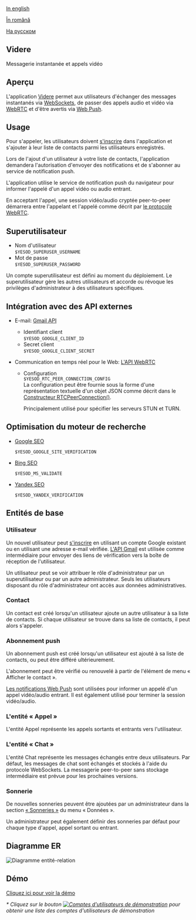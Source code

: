
[In english](https://github.com/ciukstar/videre/blob/master/README.md)  

[În română](https://github.com/ciukstar/videre/blob/master/README.ro.md)  

[На русском](https://github.com/ciukstar/videre/blob/master/README.ru.md)

## Videre
Messagerie instantanée et appels vidéo

## Aperçu
L'application [Videre](https://viderefr-2pg7fq7tgq-de.a.run.app) permet aux utilisateurs d'échanger des messages instantanés via [WebSockets](https://developer.mozilla.org/fr/docs/Web/API/WebSockets_API), de passer des appels audio et vidéo via [WebRTC](https://developer.mozilla.org/fr/docs/Web/API/WebRTC_API) et d'être avertis via [Web Push](https://developer.mozilla.org/fr/docs/Web/API/Push_API).

## Usage
Pour s'appeler, les utilisateurs doivent [s'inscrire](https://viderefr-2pg7fq7tgq-de.a.run.app/auth/login) dans l'application et s'ajouter à leur liste de contacts parmi les utilisateurs enregistrés.

Lors de l'ajout d'un utilisateur à votre liste de contacts, l'application demandera l'autorisation d'envoyer des notifications et de s'abonner au service de notification push.

L'application utilise le service de notification push du navigateur pour informer l'appelé d'un appel vidéo ou audio entrant.

En acceptant l'appel, une session vidéo/audio cryptée peer-to-peer démarrera entre l'appelant et l'appelé comme décrit par [le protocole WebRTC](https://www.w3.org/TR/webrtc/).

## Superutilisateur

* Nom d'utilisateur  
  ```$YESOD_SUPERUSER_USERNAME```
* Mot de passe  
  ```$YESOD_SUPERUSER_PASSWORD```
  
Un compte superutilisateur est défini au moment du déploiement. Le superutilisateur gère les autres utilisateurs et accorde ou révoque les privilèges d'administrateur à des utilisateurs spécifiques.

## Intégration avec des API externes

* E-mail: [Gmail API](https://developers.google.com/gmail/api/guides?hl=fr)  

  * Identifiant client  
    ```$YESOD_GOOGLE_CLIENT_ID```
  * Secret client  
    ```$YESOD_GOOGLE_CLIENT_SECRET```
	
* Communication en temps réel pour le Web: [L'API WebRTC](https://developer.mozilla.org/fr/docs/Web/API/WebRTC_API)

  * Configuration  
    ```$YESOD_RTC_PEER_CONNECTION_CONFIG```  
    La configuration peut être fournie sous la forme d'une représentation textuelle d'un objet JSON comme décrit dans le [Constructeur RTCPeerConnection()](https://developer.mozilla.org/fr/docs/Web/API/RTCPeerConnection/RTCPeerConnection).  

    Principalement utilisé pour spécifier les serveurs STUN et TURN.

## Optimisation du moteur de recherche

* [Google SEO](https://search.google.com/search-console)

  ```$YESOD_GOOGLE_SITE_VERIFICATION```
  
* [Bing SEO](https://www.bing.com/webmasters)

  ```$YESOD_MS_VALIDATE```
  
* [Yandex SEO](https://webmaster.yandex.com/welcome)

  ```$YESOD_YANDEX_VERIFICATION```

## Entités de base

### Utilisateur
Un nouvel utilisateur peut [s'inscrire](https://viderefr-2pg7fq7tgq-de.a.run.app/auth/login) en utilisant un compte Google existant ou en utilisant une adresse e-mail vérifiée. [L'API Gmail](https://developers.google.com/gmail/api/guides?hl=fr) est utilisée comme intermédiaire pour envoyer des liens de vérification vers la boîte de réception de l'utilisateur.

Un utilisateur peut se voir attribuer le rôle d'administrateur par un superutilisateur ou par un autre administrateur. Seuls les utilisateurs disposant du rôle d'administrateur ont accès aux données administratives.

### Contact
Un contact est créé lorsqu'un utilisateur ajoute un autre utilisateur à sa liste de contacts. Si chaque utilisateur se trouve dans sa liste de contacts, il peut alors s'appeler.

### Abonnement push
Un abonnement push est créé lorsqu'un utilisateur est ajouté à sa liste de contacts, ou peut être différé ultérieurement.

L'abonnement peut être vérifié ou renouvelé à partir de l'élément de menu « Afficher le contact ».

[Les notifications Web Push](https://developer.mozilla.org/fr/docs/Web/API/Push_API) sont utilisées pour informer un appelé d'un appel vidéo/audio entrant. Il est également utilisé pour terminer la session vidéo/audio.

### L'entité « Appel »
L'entité Appel représente les appels sortants et entrants vers l'utilisateur.

### L'entité « Chat »
L'entité Chat représente les messages échangés entre deux utilisateurs. Par défaut, les messages de chat sont échangés et stockés à l'aide du protocole WebSockets. La messagerie peer-to-peer sans stockage intermédiaire est prévue pour les prochaines versions.

### Sonnerie
De nouvelles sonneries peuvent être ajoutées par un administrateur dans la section [« Sonneries »](https://viderefr-2pg7fq7tgq-de.a.run.app/data/ringtones) du menu « Données ».

Un administrateur peut également définir des sonneries par défaut pour chaque type d'appel, appel sortant ou entrant.

## Diagramme ER

![Diagramme entité-relation](static/img/ERD_Videre.svg)

## Démo

[Cliquez ici pour voir la démo](https://viderefr-2pg7fq7tgq-de.a.run.app)

_* Cliquez sur le bouton [![Comptes d'utilisateurs de démonstration](demo/button-demo-accounts.png)](https://viderefr-2pg7fq7tgq-de.a.run.app/auth/login) pour obtenir une liste des comptes d'utilisateurs de démonstration_
